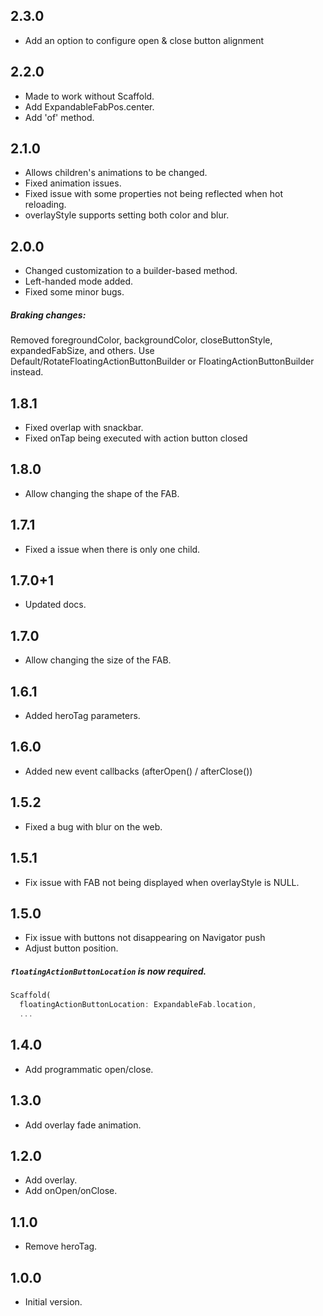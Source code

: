## 2.3.0
- Add an option to configure open & close button alignment

## 2.2.0
- Made to work without Scaffold.
- Add ExpandableFabPos.center.
- Add 'of' method.

## 2.1.0
- Allows children's animations to be changed.
- Fixed animation issues.
- Fixed issue with some properties not being reflected when hot reloading.
- overlayStyle supports setting both color and blur.

## 2.0.0
- Changed customization to a builder-based method.
- Left-handed mode added.
- Fixed some minor bugs.

##### Braking changes: 
Removed foregroundColor, backgroundColor, closeButtonStyle, expandedFabSize, and others.
Use Default/RotateFloatingActionButtonBuilder or FloatingActionButtonBuilder instead.

## 1.8.1
- Fixed overlap with snackbar.
- Fixed onTap being executed with action button closed

## 1.8.0
- Allow changing the shape of the FAB.
  
## 1.7.1
- Fixed a issue when there is only one child.

## 1.7.0+1
- Updated docs.
  
## 1.7.0
- Allow changing the size of the FAB.
  
## 1.6.1
- Added heroTag parameters.
  
## 1.6.0
- Added new event callbacks (afterOpen() / afterClose())

## 1.5.2
- Fixed a bug with blur on the web.

## 1.5.1
- Fix issue with FAB not being displayed when overlayStyle is NULL.

## 1.5.0
- Fix issue with buttons not disappearing on Navigator push
- Adjust button position.
  
##### `floatingActionButtonLocation` is now required.
```dart
Scaffold(
  floatingActionButtonLocation: ExpandableFab.location,
  ...
```

## 1.4.0
- Add programmatic open/close.

## 1.3.0
- Add overlay fade animation.

## 1.2.0
- Add overlay.
- Add onOpen/onClose.
  
## 1.1.0
- Remove heroTag.

## 1.0.0
- Initial version.
